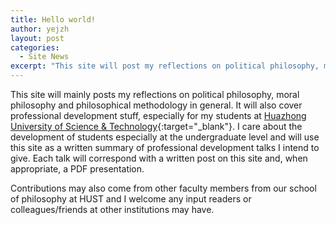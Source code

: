 ```yaml
---
title: Hello world!
author: yejzh 
layout: post
categories:
  - Site News
excerpt: "This site will post my reflections on political philosophy, moral philosophy and philosophical education in general."
---
```



This site will mainly posts my reflections on political philosophy, moral philosophy and philosophical methodology in general. It will also cover professional development stuff, especially for my students at [Huazhong University of Science & Technology][1]{:target="_blank"}. I care about the development of students especially at the undergraduate level and will use this site as a written summary of professional development talks I intend to give. Each talk will correspond with a written post on this site and, when appropriate, a PDF presentation.

Contributions may also come from other faculty members from our school of philosophy at HUST and I welcome any input readers or colleagues/friends at other institutions may have.

[1]: http://english.hust.edu.cn/
